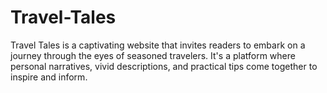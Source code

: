 # Travel-Tales

Travel Tales is a captivating website that invites readers to embark on a journey through the eyes of seasoned travelers. It's a platform where personal narratives, vivid descriptions, and practical tips come together to inspire and inform.
